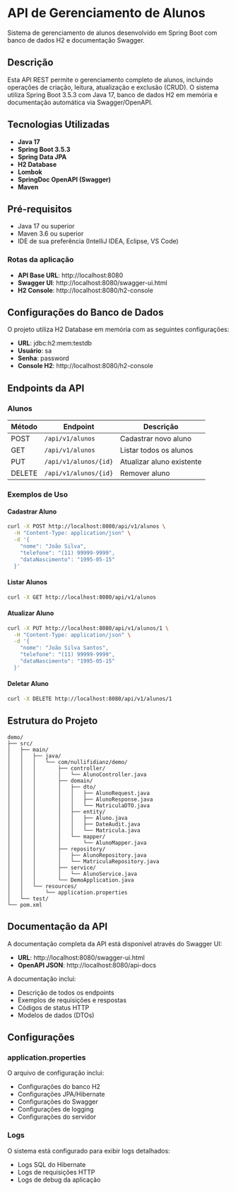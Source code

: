 # API de Gerenciamento de Alunos

Sistema de gerenciamento de alunos desenvolvido em Spring Boot com banco de dados H2 e documentação Swagger.

## Descrição

Esta API REST permite o gerenciamento completo de alunos, incluindo operações de criação, leitura, atualização e exclusão (CRUD). O sistema utiliza Spring Boot 3.5.3 com Java 17, banco de dados H2 em memória e documentação automática via Swagger/OpenAPI.

## Tecnologias Utilizadas

- **Java 17**
- **Spring Boot 3.5.3**
- **Spring Data JPA**
- **H2 Database**
- **Lombok**
- **SpringDoc OpenAPI (Swagger)**
- **Maven**

## Pré-requisitos

- Java 17 ou superior
- Maven 3.6 ou superior
- IDE de sua preferência (IntelliJ IDEA, Eclipse, VS Code)


### Rotas da aplicação

- **API Base URL**: http://localhost:8080
- **Swagger UI**: http://localhost:8080/swagger-ui.html
- **H2 Console**: http://localhost:8080/h2-console

## Configurações do Banco de Dados

O projeto utiliza H2 Database em memória com as seguintes configurações:

- **URL**: jdbc:h2:mem:testdb
- **Usuário**: sa
- **Senha**: password
- **Console H2**: http://localhost:8080/h2-console

## Endpoints da API

### Alunos

| Método | Endpoint | Descrição |
|--------|----------|-----------|
| POST | `/api/v1/alunos` | Cadastrar novo aluno |
| GET | `/api/v1/alunos` | Listar todos os alunos |
| PUT | `/api/v1/alunos/{id}` | Atualizar aluno existente |
| DELETE | `/api/v1/alunos/{id}` | Remover aluno |

### Exemplos de Uso

#### Cadastrar Aluno

```bash
curl -X POST http://localhost:8080/api/v1/alunos \
  -H "Content-Type: application/json" \
  -d '{
    "nome": "João Silva",
    "telefone": "(11) 99999-9999",
    "dataNascimento": "1995-05-15"
  }'
```

#### Listar Alunos

```bash
curl -X GET http://localhost:8080/api/v1/alunos
```

#### Atualizar Aluno

```bash
curl -X PUT http://localhost:8080/api/v1/alunos/1 \
  -H "Content-Type: application/json" \
  -d '{
    "nome": "João Silva Santos",
    "telefone": "(11) 99999-9999",
    "dataNascimento": "1995-05-15"
  }'
```

#### Deletar Aluno

```bash
curl -X DELETE http://localhost:8080/api/v1/alunos/1
```

## Estrutura do Projeto

```
demo/
├── src/
│   ├── main/
│   │   ├── java/
│   │   │   └── com/nullifidianz/demo/
│   │   │       ├── controller/
│   │   │       │   └── AlunoController.java
│   │   │       ├── domain/
│   │   │       │   ├── dto/
│   │   │       │   │   ├── AlunoRequest.java
│   │   │       │   │   ├── AlunoResponse.java
│   │   │       │   │   └── MatriculaDTO.java
│   │   │       │   ├── entity/
│   │   │       │   │   ├── Aluno.java
│   │   │       │   │   ├── DateAudit.java
│   │   │       │   │   └── Matricula.java
│   │   │       │   └── mapper/
│   │   │       │       └── AlunoMapper.java
│   │   │       ├── repository/
│   │   │       │   ├── AlunoRepository.java
│   │   │       │   └── MatriculaRepository.java
│   │   │       ├── service/
│   │   │       │   └── AlunoService.java
│   │   │       └── DemoApplication.java
│   │   └── resources/
│   │       └── application.properties
│   └── test/
└── pom.xml
```

## Documentação da API

A documentação completa da API está disponível através do Swagger UI:

- **URL**: http://localhost:8080/swagger-ui.html
- **OpenAPI JSON**: http://localhost:8080/api-docs

A documentação inclui:
- Descrição de todos os endpoints
- Exemplos de requisições e respostas
- Códigos de status HTTP
- Modelos de dados (DTOs)

## Configurações

### application.properties

O arquivo de configuração inclui:

- Configurações do banco H2
- Configurações JPA/Hibernate
- Configurações do Swagger
- Configurações de logging
- Configurações do servidor

### Logs

O sistema está configurado para exibir logs detalhados:
- Logs SQL do Hibernate
- Logs de requisições HTTP
- Logs de debug da aplicação

